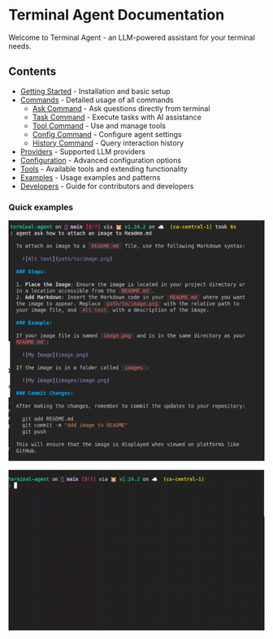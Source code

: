 # Terminal Agent Documentation

Welcome to Terminal Agent - an LLM-powered assistant for your terminal needs.

## Contents

- [Getting Started](getting-started.md) - Installation and basic setup
- [Commands](commands.md) - Detailed usage of all commands
  - [Ask Command](commands/ask.md) - Ask questions directly from terminal
  - [Task Command](commands/task.md) - Execute tasks with AI assistance
  - [Tool Command](commands/tool.md) - Use and manage tools
  - [Config Command](commands/config.md) - Configure agent settings
  - [History Command](commands/history.md) - Query interaction history
- [Providers](providers.md) - Supported LLM providers
- [Configuration](configuration.md) - Advanced configuration options
- [Tools](tools.md) - Available tools and extending functionality
- [Examples](examples.md) - Usage examples and patterns
- [Developers](developers.md) - Guide for contributors and developers

### Quick examples

![answer to how to attach an image to Readme](assets/aa-how-to-attach-image.png)

![example of streaming in terminal](assets/stream-example.gif)
